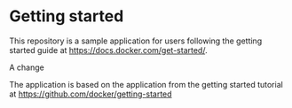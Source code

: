 # Getting started

This repository is a sample application for users following the getting started guide at https://docs.docker.com/get-started/.

A change

The application is based on the application from the getting started tutorial at https://github.com/docker/getting-started
